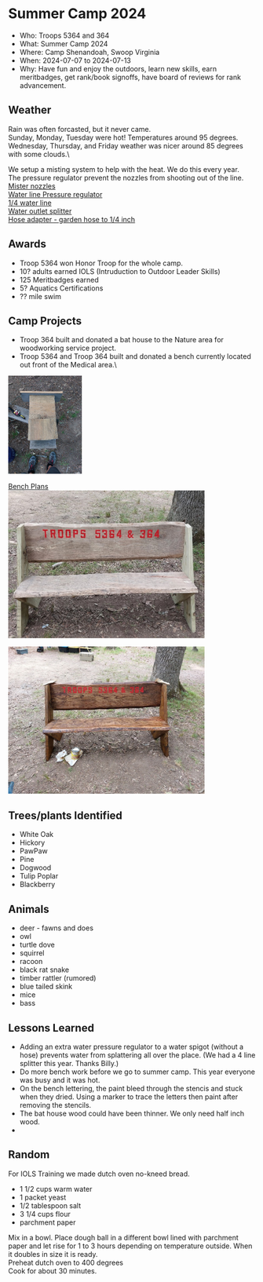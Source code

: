 # Summer Camp 2024
- Who: Troops 5364 and 364
- What: Summer Camp 2024 
- Where: Camp Shenandoah, Swoop Virginia 
- When: 2024-07-07 to 2024-07-13
- Why: Have fun and enjoy the outdoors, learn new skills, earn meritbadges, get rank/book signoffs, have board of reviews for rank advancement.

## Weather

Rain was often forcasted, but it never came.\
Sunday, Monday, Tuesday were hot! Temperatures around 95 degrees.\
Wednesday, Thursday, and Friday weather was nicer around 85 degrees with some clouds.\

We setup a misting system to help with the heat. We do this every year.\
The pressure regulator prevent the nozzles from shooting out of the line.\
[Mister nozzles](https://www.amazon.com/dp/B0922PCQSG?ref=ppx_yo2ov_dt_b_product_details&th=1)\
[Water line Pressure regulator](https://www.homedepot.com/p/Rain-Bird-Drip-25-psi-Pressure-Regulator-for-3-4-in-FHT-x-3-4-in-MHT-HT07525PSX/202262484)\
[1/4 water line](https://www.homedepot.com/p/Rain-Bird-1-4-in-x-100-ft-Distribution-Tubing-for-Drip-Irrigation-T22-100SX/202078362)\
[Water outlet splitter](https://www.homedepot.com/p/Morvat-Brass-Garden-Hose-Splitter-Heavy-Duty-2-Way-Hose-Connector-Fitting-MOR-BCONNECTOR-2-A/316286197)\
[Hose adapter - garden hose to 1/4 inch](https://www.homedepot.com/p/Everbilt-3-4-in-FHT-x-1-4-in-O-D-Compression-Brass-Adapter-Fitting-801789/207176917)


## Awards 

- Troop 5364 won Honor Troop for the whole camp.
- 10? adults earned IOLS (Intruduction to Outdoor Leader Skills)
- 125 Meritbadges earned
- 5? Aquatics Certifications
- ?? mile swim

## Camp Projects

- Troop 364 built and donated a bat house to the Nature area for woodworking service project.
- Troop 5364 and Troop 364 built and donated a bench currently located out front of the Medical area.\

<img src="../images/summer_camp_2024/Birdhouse.jpg" alt="bat house" width="150"/>

[Bench Plans](https://rogueengineer.com/diy-outdoor-bench-plans-with-back/)\
<img src="../images/summer_camp_2024/bench_unstained.jpg" alt="bench unstained" width="400"/>

<img src="../images/summer_camp_2024/bench_stained.jpg" alt="bench unstained" width="400"/>

## Trees/plants Identified
- White Oak
- Hickory
- PawPaw
- Pine
- Dogwood
- Tulip Poplar
- Blackberry

  
## Animals
- deer - fawns and does
- owl
- turtle dove
- squirrel
- racoon
- black rat snake
- timber rattler (rumored)
- blue tailed skink
- mice
- bass
   
## Lessons Learned 

- Adding an extra water pressure regulator to a water spigot (without a hose) prevents water from splattering all over the place. (We had a 4 line splitter this year. Thanks Billy.)
- Do more bench work before we go to summer camp. This year everyone was busy and it was hot.
- On the bench lettering, the paint bleed through the stencis and stuck when they dried. Using a marker to trace the letters then paint after removing the stencils.
- The bat house wood could have been thinner. We only need half inch wood.
- 

## Random

For IOLS Training we made dutch oven no-kneed bread.

- 1 1/2 cups warm water
- 1 packet yeast
- 1/2 tablespoon salt
- 3 1/4 cups flour
- parchment paper

Mix in a bowl. Place dough ball in a different bowl lined with parchment paper and let rise for 1 to 3 hours depending on temperature outside. When it doubles in size it is ready.\
Preheat dutch oven to 400 degrees\
Cook for about 30 minutes.


